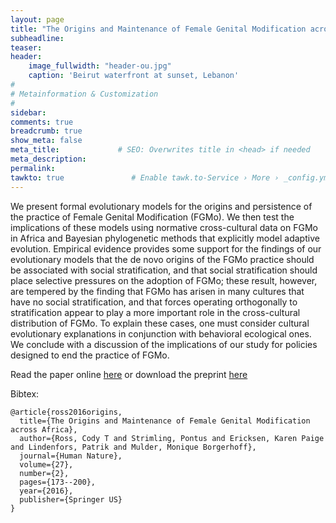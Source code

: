 ```yaml
---
layout: page
title: "The Origins and Maintenance of Female Genital Modification across Africa"
subheadline: 
teaser: 
header:
    image_fullwidth: "header-ou.jpg"
    caption: 'Beirut waterfront at sunset, Lebanon'
#
# Metainformation & Customization
#
sidebar: 
comments: true
breadcrumb: true
show_meta: false
meta_title:             # SEO: Overwrites title in <head> if needed
meta_description:
permalink:
tawkto: true               # Enable tawk.to-Service › More › _config.yml
---
```


We present formal evolutionary models for the origins and persistence of the practice of Female Genital Modification (FGMo). We then test the implications of these models using normative cross-cultural data on FGMo in Africa and Bayesian phylogenetic methods that explicitly model adaptive evolution. Empirical evidence provides some support for the findings of our evolutionary models that the de novo origins of the FGMo practice should be associated with social stratification, and that social stratification should place selective pressures on the adoption of FGMo; these result, however, are tempered by the finding that FGMo has arisen in many cultures that have no social stratification, and that forces operating orthogonally to stratification appear to play a more important role in the cross-cultural distribution of FGMo. To explain these cases, one must consider cultural evolutionary explanations in conjunction with behavioral ecological ones.  We conclude with a discussion of the implications of our study for policies designed to end the practice of FGMo.	

Read the paper online [here][1] or download the preprint [here][2]

Bibtex:
```
@article{ross2016origins,
  title={The Origins and Maintenance of Female Genital Modification across Africa},
  author={Ross, Cody T and Strimling, Pontus and Ericksen, Karen Paige and Lindenfors, Patrik and Mulder, Monique Borgerhoff},
  journal={Human Nature},
  volume={27},
  number={2},
  pages={173--200},
  year={2016},
  publisher={Springer US}
}
```


 [1]: https://link.springer.com/article/10.1007/s12110-015-9244-5
 [2]: https://github.com/Ctross/ctross.github.io/blob/master/pdfs/OU-Preprint.pdf 
